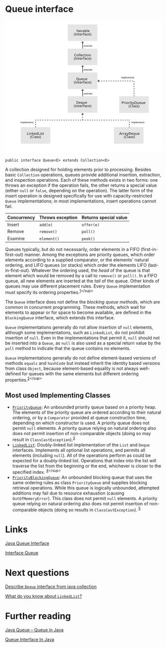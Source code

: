 # Queue interface
![](./res/queue_interface_java.png "Queue implementations")

```
public interface Queue<E> extends Collection<E>
```

A collection designed for holding elements prior to processing. Besides basic `Collection` operations, queues provide additional insertion, extraction, and inspection operations. Each of these methods exists in two forms: one throws an exception if the operation fails, the other returns a special value (either `null` or `false`, depending on the operation). The latter form of the insert operation is designed specifically for use with capacity-restricted `Queue` implementations; in most implementations, insert operations cannot fail.


| Concurrency | Throws exception  | Returns special value |
|---|---|---|
| Insert  | `add(e)`  | `offer(e)` |
| Remove  | `remove()`  | `poll()` |
| Examine | `element()`  | `peek()` |

Queues typically, but do not necessarily, order elements in a FIFO (first-in-first-out) manner. Among the exceptions are priority queues, which order elements according to a supplied comparator, or the elements' natural ordering, and LIFO queues (or stacks) which order the elements LIFO (last-in-first-out). Whatever the ordering used, the *head* of the queue is that element which would be removed by a call to `remove()` or `poll()`. In a FIFO queue, all new elements are inserted at the *tail* of the queue. Other kinds of queues may use different placement rules. Every `Queue` implementation must specify its ordering properties.<sup>[1](https://docs.oracle.com/javase/7/docs/api/java/util/Queue.html#:~:text=A%20collection%20designed,its%20ordering%20properties.)</sup>

The `Queue` interface does not define the *blocking queue methods*, which are common in concurrent programming. These methods, which wait for elements to appear or for space to become available, are defined in the `BlockingQueue` interface, which extends this interface.

`Queue` implementations generally do not allow insertion of `null` elements, although some implementations, such as `LinkedList`, do not prohibit insertion of `null`. Even in the implementations that permit it, `null` should not be inserted into a `Queue`, as `null` is also used as a special return value by the `poll` method to indicate that the queue contains no elements.

`Queue` implementations generally do not define element-based versions of methods `equals` and `hashCode` but instead inherit the identity based versions from class `Object`, because element-based equality is not always well-defined for queues with the same elements but different ordering properties.<sup>[2](https://docs.oracle.com/javase/7/docs/api/java/util/Queue.html#:~:text=The%20Queue%20interface,different%20ordering%20properties.)</sup>

## Most used Implementing Classes
- [`PriorityQueue`](https://docs.oracle.com/javase/7/docs/api/java/util/PriorityQueue.html): An unbounded priority queue based on a priority heap. The elements of the priority queue are ordered according to their natural ordering, or by a `Comparator` provided at queue construction time, depending on which constructor is used. A priority queue does not permit `null` elements. A priority queue relying on natural ordering also does not permit insertion of non-comparable objects (doing so may result in `ClassCastException`).<sup>[3](https://docs.oracle.com/javase/7/docs/api/java/util/PriorityQueue.html#:~:text=An%20unbounded%20priority,non%2Dcomparable%20objects%20)</sup>
- [`LinkedList`](https://docs.oracle.com/javase/7/docs/api/java/util/LinkedList.html): Doubly-linked list implementation of the `List` and `Deque` interfaces. Implements all optional list operations, and permits all elements (including `null`). All of the operations perform as could be expected for a doubly-linked list. Operations that index into the list will traverse the list from the beginning or the end, whichever is closer to the specified index. <sup>[4](https://docs.oracle.com/javase/7/docs/api/java/util/LinkedList.html#:~:text=Doubly%2Dlinked%20list,the%20specified%20index.)</sup>
- [`PriorityBlockingQueue`](https://docs.oracle.com/javase/7/docs/api/java/util/concurrent/PriorityBlockingQueue.html):
An unbounded blocking queue that uses the same ordering rules as class `PriorityQueue` and supplies blocking retrieval operations. While this queue is logically unbounded, attempted additions may fail due to resource exhaustion (causing `OutOfMemoryError`). This class does not permit `null` elements. A priority queue relying on natural ordering also does not permit insertion of non-comparable objects (doing so results in `ClassCastException`).
<sup>[5](https://docs.oracle.com/javase/7/docs/api/java/util/concurrent/PriorityBlockingQueue.html#:~:text=An%20unbounded%20blocking,non%2Dcomparable%20objects)</sup>

# Links
[Java Queue Interface](https://www.programiz.com/java-programming/queue)

[Interface Queue](https://docs.oracle.com/javase/7/docs/api/java/util/Queue.html)

# Next questions
[Describe `Deque` interface from java collection](https://github.com/Kirchhoff-/Android-Interview-Questions/blob/master/Java/Describe%20Deque%20interface%20from%20java%20collection.md)

[What do you know about `LinkedList`?](https://github.com/Kirchhoff-/Android-Interview-Questions/blob/master/Java/What%20do%20you%20know%20about%20LinkedList.md)
  
# Further reading
[Java Queue – Queue in Java](https://www.digitalocean.com/community/tutorials/java-queue)

[Queue Interface In Java](https://www.geeksforgeeks.org/queue-interface-java/)
